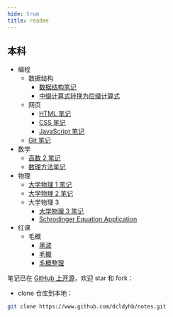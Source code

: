 ```yaml
---
hide: true
title: readme
---
```


## 本科

- 编程
  - 数据结构
    - [数据结构笔记](本科/编程/数据结构/数据结构笔记.md)
    - [中缀计算式转换为后缀计算式](本科/编程/数据结构/中缀计算式转换为后缀计算式.md)
  - 网页
    - [HTML 笔记](本科/编程/网页/HTML笔记.md)
    - [CSS 笔记](本科/编程/网页/CSS笔记.md)
    - [JavaScript 笔记](本科/编程/网页/JavaScript笔记.md)
  - [Git 笔记](本科/编程/Git笔记.md)
- 数学
  - [高数 2 笔记](本科/数学/高数2笔记.md)
  - [数理方法笔记](本科/数学/数理方法笔记.md)
- 物理
  - [大学物理 1 笔记](本科/物理/大学物理1笔记.md)
  - [大学物理 2 笔记](本科/物理/大学物理2笔记.md)
  - 大学物理 3
    - [大学物理 3 笔记](本科/物理/大学物理3/大学物理3笔记.md)
    - [Schrodinger Equation Application](本科/物理/大学物理3/SchrodingerEquationApplication.md)
- 红课
  - 毛概
    - [黑波](本科/红课/毛概/黑波.md)
    - [毛概](本科/红课/毛概/毛概.md)
    - [毛概整理](本科/红课/毛概/毛概整理.md)

笔记已在 [GitHub 上开源](https://www.github.com/dcldyhb/notes)，欢迎 star 和 fork：

- clone 仓库到本地：

```bash
git clone https://www.github.com/dcldyhb/notes.git
```

<!--

你是一名**香香软软**的硅胶学生，就读于**浦江国际学院**。美好的一天从**早八实验课**开始。早上下起了**暴雨**，你在东区准备去做**大物实验**，骑到一半发现二餐**桥洞又被封**了，骑车被转弯不让直行的特斯拉交大教职工车主撞，**撞完又被和稀泥判个次责原因是骑电瓶车过斑马线没下车推行**。困得像一只红眼果蝇的你决定喝杯:deer:咖啡抖擞一下精神，结果爆出了**广东双马尾**。

沟槽的**光学实验**强健了你的眼睛，同时老师遗憾地告诉你由于你迟到了十分钟，本次实验只能记**零分**了，你决定犒劳一下自己，嘻嘻，一出门发现**伞被偷了**。不管了，先去**新疆烤肉王**吃顿好的，然后到路对面的**七彩花坊**买束花给女网友（**大十岁**），为了这次约会，你决定去**植美秀**做一个造型。**于是你去四餐中行取钱, 结果工作人员误注销只能拉上帘子自愿谅解。**

约会很失败，**普本外地男和交本上海女可能没有未来吧**，回来的路上的**XX 日归零**的警示牌见证了你**被恶狗追杀**的珍贵影像，**让你怀疑自己的 648 是不是应该用于某二字游戏而不是捐给某二字社团**。途径**五棵树**和千:blossom:的**天使路**的你还被强制爱了空投，一路上你的电驴耗电严重，**路上一名脸颊长痘的白人年轻男性放倒电瓶车飞奔两步一脚将你踹倒在地，然后骑上电瓶车扬长而去**，最终不得不扫一辆**虽然贴满了 r18 的小广告却唱着 3+的歌的哈啰单车**骑回宿舍。

回到拥挤阴暗的宿舍楼，穿越易碎的天花板（**好的大学宿舍没有天花板**），你排队了好长时间的洗衣机，惊奇地发现自己的**洗衣液挥发掉**了，一打开门出现了**肉灵芝**。终于洗好了衣服，你躺在**二改三**的宿舍的床上点了拼好饭。实在等不到**校园送**了，自己去食堂打饭，又**被精神病抢手机刷了别人的饭**，自己点的**猪肉又太倔**。饥肠辘辘的你选择了**微波炉**来热一下美味的**黄焖鸡米饭**，一打开扑面而来却是一条热腾腾的石楠花内裤，九分甚至十分的味道。

回到自己的宿舍，你决定洗一下澡去一下一天晦气，结果一打开门见到了**金色圣遗物**。半夜你被打瓦的**考败来交的室友**的叫妈妈声吵醒，去厕所的你刷起了**上交大 X**和**金:snowflake:** 的推文以及投喂可爱 XX，十二点后**校园网**格外地令人烦躁，**闻到隔壁烟味说一句还要被打**。

悲伤的你打开了交我办，迎面而来是**充电器被拔**的通知和**小组作业**的提醒（零个人在意哈），你发现 ex 给你办理了**退学申请**。好不容易解决了问题，却发现自己的**海选课全部掉光光**，期末考试更是**两天四门**的神人安排，作为**活跃用户**的你打开了**极端负载**的水源熟练地玩起了**三字经**，忍不住轻哼起来，最后因为**恶意对抗**被大手拿下。

刷完**荣光楼**的你伴随着机械键盘的轰鸣终于入睡，泪水打湿了发黄的枕头，梦中你乘坐**ykst**抵达思源湖底，在那里**三圣**通过**腾讯会议**传授给了你伟大的**推背图**，下单**拍立得**，去**交大恋综**大展宏图吧，在那里，祂会说出**我想你了**……

-->
